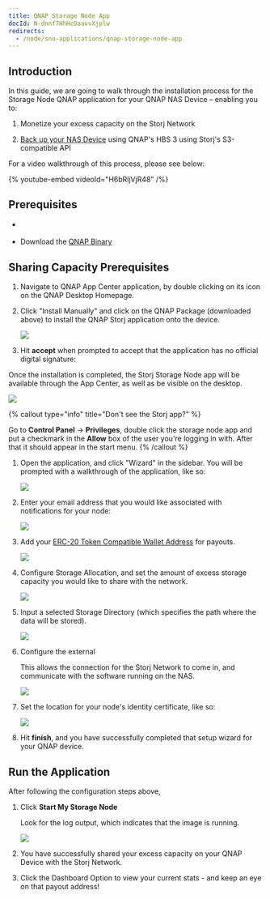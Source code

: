 ```yaml
---
title: QNAP Storage Node App
docId: N-dnnf7HhHcOaavvXjplw
redirects:
  - /node/sno-applications/qnap-storage-node-app
---
```


## Introduction

In this guide, we are going to walk through the installation process for the Storage Node QNAP application for your QNAP NAS Device – enabling you to:

1.  Monetize your excess capacity on the Storj Network

2.  [Back up your NAS Device](docId:ahJah5samahgueFu) using QNAP's HBS 3 using Storj's S3-compatible API

For a video walkthrough of this process, please see below:

{% youtube-embed videoId="H6bRljVjR48" /%}

## Prerequisites

- [](docId:aT6VAB297OWLd4vqeXxf5)

- Download the [QNAP Binary](https://github.com/storj-thirdparty/qnap-storagenode-app/releases/latest)

## Sharing Capacity Prerequisites

1. Navigate to QNAP App Center application, by double clicking on its icon on the QNAP Desktop Homepage.

1. Click "Install Manually" and click on the QNAP Package (downloaded above) to install the QNAP Storj application onto the device.

   ![](https://link.storjshare.io/raw/jua7rls6hkx5556qfcmhrqed2tfa/docs/images/2_N44-j5CDn6cZiLzoCVG_spaces.png)

1. Hit **accept** when prompted to accept that the application has no official digital signature:

Once the installation is completed, the Storj Storage Node app will be available through the App Center, as well as be visible on the desktop.

![](https://link.storjshare.io/raw/jua7rls6hkx5556qfcmhrqed2tfa/docs/images/1uAYJpLKzzU09nFBE3owp_image.png)

{% callout type="info" title="Don't see the Storj app?" %}

Go to **Control Panel** -> **Privileges**, double click the storage node app and put a checkmark in the **Allow** box of the user you're logging in with. After that it should appear in the start menu.
{% /callout %}

1. Open the application, and click "Wizard" in the sidebar. You will be prompted with a walkthrough of the application, like so:

   ![](https://link.storjshare.io/raw/jua7rls6hkx5556qfcmhrqed2tfa/docs/images/9mKBXGbXoQJ95ywE_mbBL_image.png)

1. Enter your email address that you would like associated with notifications for your node:

   ![](https://link.storjshare.io/raw/jua7rls6hkx5556qfcmhrqed2tfa/docs/images/kfnmhfsVG_k61weJPvi4a_image.png)

1. Add your [ERC-20 Token Compatible Wallet Address](docId:a045be02-e05a-11ef-9338-6045bd1fa4e3) for payouts.

   ![](https://link.storjshare.io/raw/jua7rls6hkx5556qfcmhrqed2tfa/docs/images/4nmAYwFJUzivgihR-NruY_image.png)

1. Configure Storage Allocation, and set the amount of excess storage capacity you would like to share with the network.

   ![](https://link.storjshare.io/raw/jua7rls6hkx5556qfcmhrqed2tfa/docs/images/LWmWZBADgrai71-5EQDp9_image.png)

1. Input a selected Storage Directory (which specifies the path where the data will be stored).

   ![](https://link.storjshare.io/raw/jua7rls6hkx5556qfcmhrqed2tfa/docs/images/DGiiifk0J5D7xotc04dp9_image.png)

1. Configure the external [](docId:y0jltT-HzKPmDefi532sd)

   This allows the connection for the Storj Network to come in, and communicate with the software running on the NAS.

   ![](https://link.storjshare.io/raw/jua7rls6hkx5556qfcmhrqed2tfa/docs/images/jZ8twzcfbWd-AnTpKMprj_image.png)

1. Set the location for your node's identity certificate, like so:

   ![](https://link.storjshare.io/raw/jua7rls6hkx5556qfcmhrqed2tfa/docs/images/hIJRyypNup8zNmjTzKq7F_image.png)

1. Hit **finish**, and you have successfully completed that setup wizard for your QNAP device.

## Run the Application

After following the configuration steps above,

1. Click **Start My Storage Node**

   Look for the log output, which indicates that the image is running.

   ![](https://link.storjshare.io/raw/jua7rls6hkx5556qfcmhrqed2tfa/docs/images/AoZkAsmxNVvt8HkJX-h-K_image.png)

1. You have successfully shared your excess capacity on your QNAP Device with the Storj Network.

1. Click the Dashboard Option to view your current stats - and keep an eye on that payout address!
